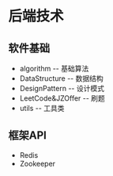 # 后端技术

## 软件基础
*  algorithm -- 基础算法
* DataStructure -- 数据结构
* DesignPattern -- 设计模式
* LeetCode&JZOffer -- 刷题
* utils -- 工具类

## 框架API
* Redis
* Zookeeper

